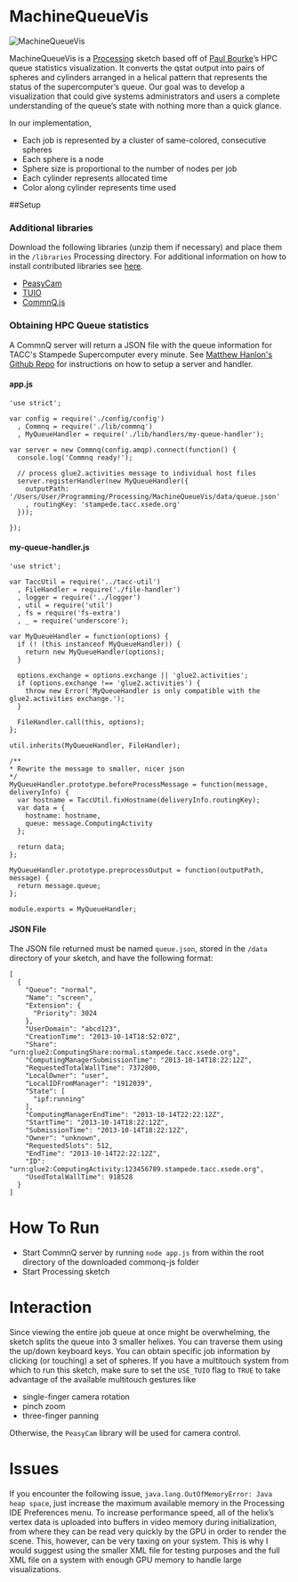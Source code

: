 # MachineQueueVis

![MachineQueueVis](https://dl.dropbox.com/u/25652072/MachineQueueVis_Screenshot.png)

MachineQueueVis is a [Processing](http://processing.org/) sketch based off of [Paul Bourke](http://paulbourke.net/miscellaneous/gqstats/)’s HPC queue statistics visualization. It converts the qstat output into pairs of spheres and cylinders arranged in a helical pattern that represents the status of the supercomputer’s queue. Our goal was to develop a visualization that could give systems administrators and users a complete understanding of the queue’s state with nothing more than a quick glance.

In our implementation,
* Each job is represented by a cluster of same-colored, consecutive spheres
* Each sphere is a node
* Sphere size is proportional to the number of nodes per job
* Each cylinder represents allocated time 
* Color along cylinder represents time used

##Setup

### Additional libraries
Download the following libraries (unzip them if necessary) and place them in the `/libraries` Processing directory. For additional information on how to install contributed libraries see [here](http://wiki.processing.org/w/How_to_Install_a_Contributed_Library).
* [PeasyCam](http://mrfeinberg.com/peasycam/)
* [TUIO](http://www.tuio.org/?processing)
* [CommnQ.js](https://bitbucket.org/taccaci/commnq-js)


### Obtaining HPC Queue statistics   
A CommnQ server will return a JSON file with the queue information for TACC's Stampede Supercomputer every minute. See [Matthew Hanlon's Github Repo](https://bitbucket.org/taccaci/commnq-js) for instructions on how to setup a server and handler.   

#### app.js  

```
'use strict';

var config = require('./config/config')
  , Commnq = require('./lib/commnq')
  , MyQueueHandler = require('./lib/handlers/my-queue-handler');

var server = new Commnq(config.amqp).connect(function() {
  console.log('Commnq ready!');

  // process glue2.activities message to individual host files
  server.registerHandler(new MyQueueHandler({
    outputPath: '/Users/User/Programming/Processing/MachineQueueVis/data/queue.json'
    , routingKey: 'stampede.tacc.xsede.org'
  }));

});
```  

#### my-queue-handler.js   

```
'use strict';

var TaccUtil = require('../tacc-util')
  , FileHandler = require('./file-handler')
  , logger = require('../logger')
  , util = require('util')
  , fs = require('fs-extra')
  , _ = require('underscore');

var MyQueueHandler = function(options) {
  if (! (this instanceof MyQueueHandler)) {
    return new MyQueueHandler(options);
  }

  options.exchange = options.exchange || 'glue2.activities';
  if (options.exchange !== 'glue2.activities') {
    throw new Error('MyQueueHandler is only compatible with the glue2.activities exchange.');
  }

  FileHandler.call(this, options);
};

util.inherits(MyQueueHandler, FileHandler);

/**
* Rewrite the message to smaller, nicer json
*/
MyQueueHandler.prototype.beforeProcessMessage = function(message, deliveryInfo) {
  var hostname = TaccUtil.fixHostname(deliveryInfo.routingKey);
  var data = { 
    hostname: hostname,
    queue: message.ComputingActivity
  };  

  return data;
};

MyQueueHandler.prototype.preprocessOutput = function(outputPath, message) {
  return message.queue;
};

module.exports = MyQueueHandler;
```

#### JSON File
The JSON file returned must be named `queue.json`, stored in the `/data` directory of your sketch,  and have the following format:
 
```
[
  {
    "Queue": "normal",
    "Name": "screen",
    "Extension": {
      "Priority": 3024
    },    
    "UserDomain": "abcd123",
    "CreationTime": "2013-10-14T18:52:07Z",
    "Share": "urn:glue2:ComputingShare:normal.stampede.tacc.xsede.org",
    "ComputingManagerSubmissionTime": "2013-10-14T18:22:12Z",
    "RequestedTotalWallTime": 7372800,
    "LocalOwner": "user",
    "LocalIDFromManager": "1912039",
    "State": [
      "ipf:running"
    ],    
    "ComputingManagerEndTime": "2013-10-14T22:22:12Z",
    "StartTime": "2013-10-14T18:22:12Z",
    "SubmissionTime": "2013-10-14T18:22:12Z",
    "Owner": "unknown",
    "RequestedSlots": 512,
    "EndTime": "2013-10-14T22:22:12Z",
    "ID": "urn:glue2:ComputingActivity:123456789.stampede.tacc.xsede.org",
    "UsedTotalWallTime": 918528
  }
]
```
     

# How To Run  

* Start CommnQ server by running `node app.js` from within the root directory of the downloaded commonq-js folder
* Start Processing sketch


# Interaction  
Since viewing the entire job queue at once might be overwhelming, the sketch splits the queue into 3 smaller helixes. You can traverse them using the up/down keyboard keys. You can obtain specific job information by clicking (or touching) a set of spheres. If you have a multitouch system from which to run this sketch, make sure to set the `USE_TUIO` flag to `TRUE` to take advantage of the available multitouch gestures like  
* single-finger camera rotation
* pinch zoom
* three-finger panning  

Otherwise, the `PeasyCam` library will be used for camera control. 
  

# Issues

If you encounter the following issue, `java.lang.OutOfMemoryError: Java heap space`, just increase the maximum available memory in the Processing IDE Preferences menu. To increase performance speed, all of the helix’s vertex data is uploaded into buffers in video memory during initialization, from where they can be read very quickly by the GPU in order to render the scene. This, however, can be very taxing on your system. This is why I would suggest using the smaller XML file for testing purposes and the full XML file on a system with enough GPU memory to handle large visualizations.
